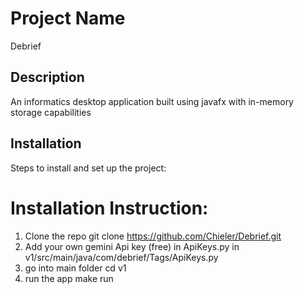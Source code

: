 # Project Name
Debrief
## Description
An informatics desktop application built using javafx with in-memory storage capabilities

## Installation
Steps to install and set up the project:

# Installation Instruction:
1. Clone the repo
git clone https://github.com/Chieler/Debrief.git
2. Add your own gemini Api key (free) in ApiKeys.py in v1/src/main/java/com/debrief/Tags/ApiKeys.py
4. go into main folder
cd v1
5. run the app
make run


